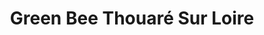 ---
title: "Green Bee Thouaré Sur Loire"
url: /thouare-sur-loire/green-bee-thouare-sur-loire/
shop: cannabis
---